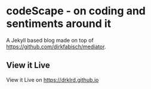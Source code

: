 codeScape - on coding and sentiments around it
========

A Jekyll based blog made on top of https://github.com/dirkfabisch/mediator.

View it Live
--------

View it Live on https://drklrd.github.io